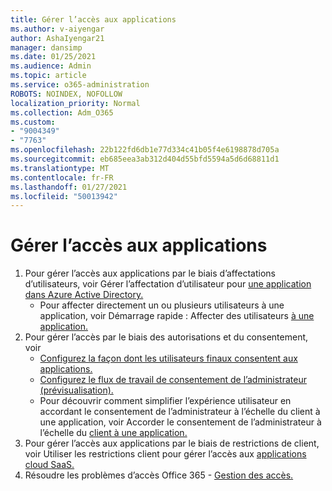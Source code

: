 ```yaml
---
title: Gérer l’accès aux applications
ms.author: v-aiyengar
author: AshaIyengar21
manager: dansimp
ms.date: 01/25/2021
ms.audience: Admin
ms.topic: article
ms.service: o365-administration
ROBOTS: NOINDEX, NOFOLLOW
localization_priority: Normal
ms.collection: Adm_O365
ms.custom:
- "9004349"
- "7763"
ms.openlocfilehash: 22b122fd6db1e77d334c41b05f4e6198878d705a
ms.sourcegitcommit: eb685eea3ab312d404d55bfd5594a5d6d68811d1
ms.translationtype: MT
ms.contentlocale: fr-FR
ms.lasthandoff: 01/27/2021
ms.locfileid: "50013942"
---
```

# <a name="manage-application-access"></a>Gérer l’accès aux applications

1. Pour gérer l’accès aux applications par le biais d’affectations d’utilisateurs, voir Gérer l’affectation d’utilisateur pour [une application dans Azure Active Directory.](https://docs.microsoft.com/azure/active-directory/manage-apps/assign-user-or-group-access-portal)
    - Pour affecter directement un ou plusieurs utilisateurs à une application, voir Démarrage rapide : Affecter des utilisateurs [à une application.](https://docs.microsoft.com/azure/active-directory/manage-apps/assign-user-or-group-access-portal)
1. Pour gérer l’accès par le biais des autorisations et du consentement, voir
    - [Configurez la façon dont les utilisateurs finaux consentent aux applications.](https://docs.microsoft.com/azure/active-directory/manage-apps/configure-user-consent?tabs=azure-portal) 
    - [Configurez le flux de travail de consentement de l’administrateur (prévisualisation).](https://docs.microsoft.com/zure/active-directory/manage-apps/configure-admin-consent-workflow) 
    - Pour découvrir comment simplifier l’expérience utilisateur en accordant le consentement de l’administrateur à l’échelle du client à une application, voir Accorder le consentement de l’administrateur à l’échelle du [client à une application.](https://docs.microsoft.com/azure/active-directory/manage-apps/grant-admin-consent) 
1. Pour gérer l’accès aux applications par le biais de restrictions de client, voir Utiliser les restrictions client pour gérer l’accès aux [applications cloud SaaS.](https://docs.microsoft.com/azure/active-directory/manage-apps/tenant-restrictions) 
1. Résoudre les problèmes d’accès Office 365 - [Gestion des accès.](https://docs.microsoft.com/office365/troubleshoot/access-management/cannot-add-guest-users-in-m365-admin-center)
